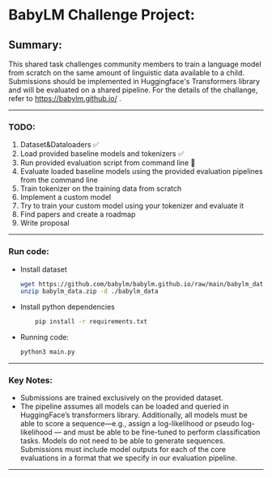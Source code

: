# BabyLM Challenge Project: 

## Summary: 
This shared task challenges community members to train a language model from
scratch on the same amount of linguistic data available to a child. Submissions should be
implemented in Huggingface's Transformers library and will be evaluated on a shared
pipeline. For the details of the challange, refer to https://babylm.github.io/ .

---

### TODO:

1. Dataset&Dataloaders ✅
2. Load provided baseline models and tokenizers ✅
3. Run provided evaluation script from command line 🔨
4. Evaluate loaded baseline models using the provided evaluation pipelines from the command line
5. Train tokenizer on the training data from scratch
6. Implement a custom model 
7. Try to train your custom model using your tokenizer and evaluate it
8. Find papers and create a roadmap
9. Write proposal

---

### Run code:
* Install dataset
    ```bash
    wget https://github.com/babylm/babylm.github.io/raw/main/babylm_data.zip
    unzip babylm_data.zip -d ./babylm_data
    ```
* Install python dependencies
    ```bash
        pip install -r requirements.txt
    ```
* Running code:
    ```bash
    python3 main.py
    ```

---

### Key Notes:
* Submissions are trained exclusively on the provided dataset.
* The pipeline assumes all models can be loaded
and queried in HuggingFace’s transformers library. Additionally, all models must be able to score a sequence—e.g., assign a log-likelihood or pseudo log-likelihood — and must be able to be fine-tuned to perform classification tasks. Models do not need to be able to generate sequences. Submissions must include model outputs for each of the core evaluations in a format that we specify in our evaluation pipeline.

---